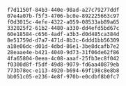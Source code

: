 
                f7d1150f-84b3-440e-98ad-a27c79277ddf
                07e4a07b-f5f3-4706-bc0e-892225663c97
                f0d3015c-4efe-4322-a059-08533ab89a65
                332025f2-61b2-4480-a330-dd4efd5bd67c
                60e18584-c656-4adf-a3b3-d0d485ca384d
                8e51759d-d7a7-471d-8b3c-6ddd1bb56309
                a18e06dc-d01d-4dbd-86e1-3be8dcafb7e2
                28eaae4e-b421-4040-9d73-31f06de62f86
                4fa65804-0eea-4c08-aaaf-25fb3ec8f042
                f0300d8f-f5df-49d8-9079-fd6aa40879eb
                773b78ec-e113-4920-b694-69f198c8e8b8
                bb051c05-e236-4e8f-970b-e0cdbf8b0fc7
                